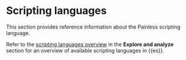 # Scripting languages

This section provides reference information about the Painless scripting language.

Refer to the [scripting languages overview](docs-content://explore-analyze/scripting.md) in the **Explore and analyze** section for an overview of available scripting languages in {{es}}.
